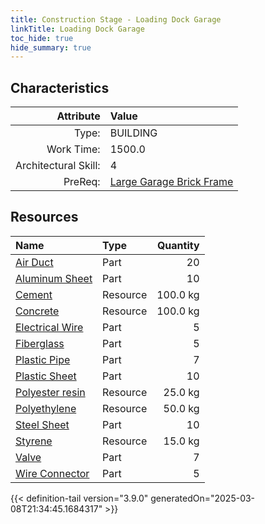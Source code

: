 ```yaml
---
title: Construction Stage - Loading Dock Garage
linkTitle: Loading Dock Garage
toc_hide: true
hide_summary: true
---
```

<!-- This is generated by the MarsSim HelpGenertor, do not edit. -->

## Characteristics

| Attribute      | Value |
|--------:|:------|
|Type:|BUILDING|
|Work Time:|1500.0|
|Architectural Skill:|4|
|PreReq:|[Large Garage Brick Frame](/docs/definitions/construction/large-garage-brick-frame)|

## Resources

| Name | Type | Quantity |
|:-----|:-----|-----:|
|[Air Duct](/docs/definitions/part/air-duct)|Part|20|
|[Aluminum Sheet](/docs/definitions/part/aluminum-sheet)|Part|10|
|[Cement](/docs/definitions/resource/cement)|Resource|100.0 kg|
|[Concrete](/docs/definitions/resource/concrete)|Resource|100.0 kg|
|[Electrical Wire](/docs/definitions/part/electrical-wire)|Part|5|
|[Fiberglass](/docs/definitions/part/fiberglass)|Part|5|
|[Plastic Pipe](/docs/definitions/part/plastic-pipe)|Part|7|
|[Plastic Sheet](/docs/definitions/part/plastic-sheet)|Part|10|
|[Polyester resin](/docs/definitions/resource/polyester-resin)|Resource|25.0 kg|
|[Polyethylene](/docs/definitions/resource/polyethylene)|Resource|50.0 kg|
|[Steel Sheet](/docs/definitions/part/steel-sheet)|Part|10|
|[Styrene](/docs/definitions/resource/styrene)|Resource|15.0 kg|
|[Valve](/docs/definitions/part/valve)|Part|7|
|[Wire Connector](/docs/definitions/part/wire-connector)|Part|5|




{{< definition-tail version="3.9.0" generatedOn="2025-03-08T21:34:45.1684317" >}}

